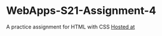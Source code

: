 # WebApps-S21-Assignment-4
A practice assignment for HTML with CSS
[Hosted at](https://44-563-web-apps-s21.github.io/webapps-s21-assignment-4-KeerthiMuli/)
